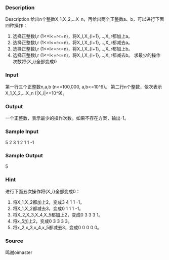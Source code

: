
### Description
Description
给出n个整数X_1,X_2,...X_n，再给出两个正整数a、b，可以进行下面四种操作：
1. 选择正整数l,r (1<=l<=r<=n)，将X_l,X_{l+1},...,X_r都加上a。
2. 选择正整数l,r (1<=l<=r<=n)，将X_l,X_{l+1},...,X_r都减去a。
3. 选择正整数l,r (1<=l<=r<=n)，将X_l,X_{l+1},...,X_r都加上b。
4. 选择正整数l,r (1<=l<=r<=n)，将X_l,X_{l+1},...,X_r都减去b。
求最少的操作次数将{X_i}全部变成0

### Input

第一行三个正整数n,a,b (n<=100,000, a,b<=10^9)。
第二行n个整数，依次表示X_1,X_2,...X_n (|X_i|<=10^9)。

### Output
一个正整数，表示最少的操作次数。如果不存在方案，输出-1。

### Sample Input
5 2 3
1 2 1 1 -1

### Sample Output
5
### Hint
进行下面五次操作将{X_i}全部变成0：
1. 将X_1,X_2都加上2，变成3 4 1 1 -1。
2. 将X_1,X_2都减去3，变成0 1 1 1 -1。
3. 将X_2,X_3,X_4,X_5都加上2，变成0 3 3 3 1。
4. 将x_5加上2，变成0 3 3 3 3。
5. 将x_2,x_3,x_4,x_5都减去3，变成0 0 0 0 0。

### Source
鸣谢oimaster